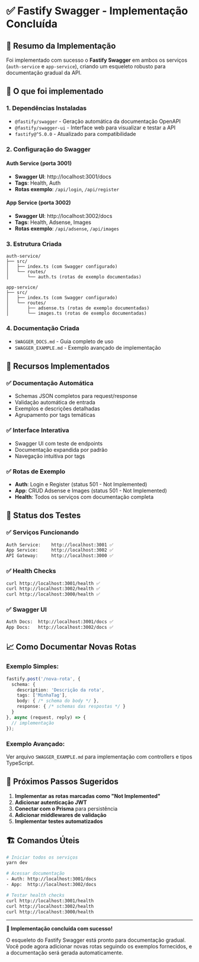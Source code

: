 # ✅ Fastify Swagger - Implementação Concluída

## 🎯 Resumo da Implementação

Foi implementado com sucesso o **Fastify Swagger** em ambos os serviços (`auth-service` e `app-service`), criando um esqueleto robusto para documentação gradual da API.

## 🚀 O que foi implementado

### 1. **Dependências Instaladas**
- `@fastify/swagger` - Geração automática da documentação OpenAPI
- `@fastify/swagger-ui` - Interface web para visualizar e testar a API
- `fastify@^5.0.0` - Atualizado para compatibilidade

### 2. **Configuração do Swagger**

#### Auth Service (porta 3001)
- **Swagger UI**: http://localhost:3001/docs
- **Tags**: Health, Auth
- **Rotas exemplo**: `/api/login`, `/api/register`

#### App Service (porta 3002)  
- **Swagger UI**: http://localhost:3002/docs
- **Tags**: Health, Adsense, Images
- **Rotas exemplo**: `/api/adsense`, `/api/images`

### 3. **Estrutura Criada**

```
auth-service/
├── src/
│   ├── index.ts (com Swagger configurado)
│   └── routes/
│       └── auth.ts (rotas de exemplo documentadas)

app-service/
├── src/
│   ├── index.ts (com Swagger configurado)  
│   └── routes/
│       ├── adsense.ts (rotas de exemplo documentadas)
│       └── images.ts (rotas de exemplo documentadas)
```

### 4. **Documentação Criada**
- `SWAGGER_DOCS.md` - Guia completo de uso
- `SWAGGER_EXAMPLE.md` - Exemplo avançado de implementação

## 🎨 Recursos Implementados

### ✅ **Documentação Automática**
- Schemas JSON completos para request/response
- Validação automática de entrada
- Exemplos e descrições detalhadas
- Agrupamento por tags temáticas

### ✅ **Interface Interativa**
- Swagger UI com teste de endpoints
- Documentação expandida por padrão
- Navegação intuitiva por tags

### ✅ **Rotas de Exemplo**
- **Auth**: Login e Register (status 501 - Not Implemented)
- **App**: CRUD Adsense e Images (status 501 - Not Implemented)
- **Health**: Todos os serviços com documentação completa

## 🧪 **Status dos Testes**

### ✅ **Serviços Funcionando**
```bash
Auth Service:    http://localhost:3001 ✅
App Service:     http://localhost:3002 ✅  
API Gateway:     http://localhost:3000 ✅
```

### ✅ **Health Checks**
```bash
curl http://localhost:3001/health ✅
curl http://localhost:3002/health ✅
curl http://localhost:3000/health ✅
```

### ✅ **Swagger UI**
```bash
Auth Docs:  http://localhost:3001/docs ✅
App Docs:   http://localhost:3002/docs ✅
```

## 📈 **Como Documentar Novas Rotas**

### Exemplo Simples:
```typescript
fastify.post('/nova-rota', {
  schema: {
    description: 'Descrição da rota',
    tags: ['MinhaTag'],
    body: { /* schema do body */ },
    response: { /* schemas das respostas */ }
  }
}, async (request, reply) => {
  // implementação
});
```

### Exemplo Avançado:
Ver arquivo `SWAGGER_EXAMPLE.md` para implementação com controllers e tipos TypeScript.

## 🎯 **Próximos Passos Sugeridos**

1. **Implementar as rotas marcadas como "Not Implemented"**
2. **Adicionar autenticação JWT** 
3. **Conectar com o Prisma** para persistência
4. **Adicionar middlewares de validação**
5. **Implementar testes automatizados**

## 🏗️ **Comandos Úteis**

```bash
# Iniciar todos os serviços
yarn dev

# Acessar documentação
- Auth: http://localhost:3001/docs
- App:  http://localhost:3002/docs

# Testar health checks
curl http://localhost:3001/health
curl http://localhost:3002/health
curl http://localhost:3000/health
```

---

**🎉 Implementação concluída com sucesso!** 

O esqueleto do Fastify Swagger está pronto para documentação gradual. Você pode agora adicionar novas rotas seguindo os exemplos fornecidos, e a documentação será gerada automaticamente.
